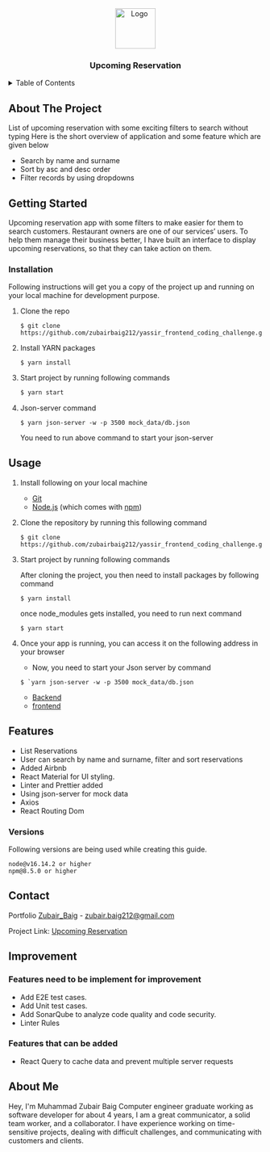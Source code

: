 <!-- TABLE OF CONTENTS -->
<div align="center">
  <a href="https://yassir.com/wp-content/uploads/logo.svg">
    <img src="images/logo.png" alt="Logo" width="80" height="80">
  </a>
  <h3 align="center">Upcoming Reservation</h3>
</div>

<details>
  <summary>Table of Contents</summary>
  <ol>
    <li>
      <a href="#about-the-project">About The Project</a>
      </li>
    <li>
      <a href="#getting-started">Getting Started</a>
      <ul>
        <li><a href="#installation">Installation</a></li>
      </ul>
    </li>
    <li><a href="#usage">Usage</a></li>
     <li>
      <a href="#features">features</a>
      <ul>
        <li><a href="#versions">versions</a></li>
      </ul>
    </li>
    <li><a href="#contact">Contact</a></li>
    <li><a href="#improvement">Improvement</a></li>
    <li><a href="#about-me">About Me</a></li>

  </ol>
</details>

## About The Project

List of upcoming reservation with some exciting filters to search without typing
Here is the short overview of application and some feature which are given below

- Search by name and surname
- Sort by asc and desc order
- Filter records by using dropdowns

## Getting Started

Upcoming reservation app with some filters to make easier for them to search customers.
Restaurant owners are one of our services’ users. To help them manage their business better,
I have built an interface to display upcoming reservations, so that they can take action on them.

### Installation

Following instructions will get you a copy of the project up and running on your local machine for development purpose.

1. Clone the repo

   ```
   $ git clone https://github.com/zubairbaig212/yassir_frontend_coding_challenge.git
   ```

2. Install YARN packages

   ```
   $ yarn install
   ```

3. Start project by running following commands

   ```sh
   $ yarn start
   ```

4. Json-server command

   ```
   $ yarn json-server -w -p 3500 mock_data/db.json
   ```

   You need to run above command to start your json-server

## Usage

1. Install following on your local machine

   - [Git](https://git-scm.com)
   - [Node.js](https://nodejs.org/en/download/) (which comes with [npm](http://npmjs.com))

2. Clone the repository by running this following command
   ```
   $ git clone https://github.com/zubairbaig212/yassir_frontend_coding_challenge.git
   ```
3. Start project by running following commands

   After cloning the project, you then need to install packages by following command

   ```
   $ yarn install
   ```

   once node_modules gets installed, you need to run next command

   ```
   $ yarn start
   ```

4. Once your app is running, you can access it on the following address in your browser

   - Now, you need to start your Json server by command

   ```
   $ `yarn json-server -w -p 3500 mock_data/db.json
   ```

   - [Backend](http://localhost:3500/reservations)
   - [frontend](http://localhost:3000)

## Features

- List Reservations
- User can search by name and surname, filter and sort reservations
- Added Airbnb
- React Material for UI styling.
- Linter and Prettier added
- Using json-server for mock data
- Axios
- React Routing Dom

### Versions

Following versions are being used while creating this guide.

```
node@v16.14.2 or higher
npm@8.5.0 or higher
```

## Contact

Portfolio [Zubair_Baig](https://zubair-baig-portfolio.herokuapp.com/) - zubair.baig212@gmail.com

Project Link: [Upcoming Reservation](https://github.com/zubairbaig212/yassir_frontend_coding_challenge)

## Improvement

### Features need to be implement for improvement

- Add E2E test cases.
- Add Unit test cases.
- Add SonarQube to analyze code quality and code security.
- Linter Rules

### Features that can be added

- React Query to cache data and prevent multiple server requests

## About Me

Hey, I'm Muhammad Zubair Baig Computer engineer graduate working as software developer for about 4 years, I am a great communicator, a solid team worker, and a collaborator. I have experience working on time-sensitive projects, dealing with difficult challenges, and communicating with customers and clients.
